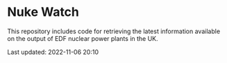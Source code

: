 # Nuke Watch

This repository includes code for retrieving the latest information available on the output of EDF nuclear power plants in the UK.

Last updated: 2022-11-06 20:10